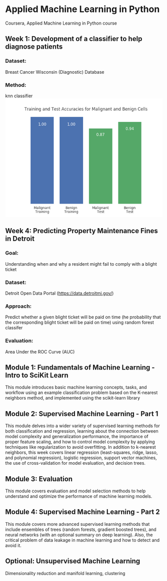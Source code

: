 # Applied Machine Learning in Python
Coursera, Applied Machine Learning in Python course
## Week 1: Development of a classifier to help diagnose patients
### Dataset: 
Breast Cancer Wisconsin (Diagnostic) Database
### Method: 
knn classifier
![alt text](https://github.com/MerEsf/Applied_Machine_Learning/blob/master/Pics/1.png)

## Week 4: Predicting Property Maintenance Fines in Detroit
### Goal: 
Understanding when and why a resident might fail to comply with a blight ticket
### Dataset:
Detroit Open Data Portal (https://data.detroitmi.gov/)
### Approach: 
Predict whether a given blight ticket will be paid on time (he probability that the corresponding blight ticket will be paid on time) using random forest classifer
### Evaluation: 
Area Under the ROC Curve (AUC)









## Module 1: Fundamentals of Machine Learning - Intro to SciKit Learn
This module introduces basic machine learning concepts, tasks, and workflow using an example classification problem based on the K-nearest neighbors method, and implemented using the scikit-learn library
## Module 2: Supervised Machine Learning - Part 1
This module delves into a wider variety of supervised learning methods for both classification and regression, learning about the connection between model complexity and generalization performance, the importance of proper feature scaling, and how to control model complexity by applying techniques like regularization to avoid overfitting. In addition to k-nearest neighbors, this week covers linear regression (least-squares, ridge, lasso, and polynomial regression), logistic regression, support vector machines, the use of cross-validation for model evaluation, and decision trees.
## Module 3: Evaluation
This module covers evaluation and model selection methods to help understand and optimize the performance of machine learning models.
## Module 4: Supervised Machine Learning - Part 2
This module covers more advanced supervised learning methods that include ensembles of trees (random forests, gradient boosted trees), and neural networks (with an optional summary on deep learning). Also, the critical problem of data leakage in machine learning and how to detect and avoid it.
## Optional: Unsupervised Machine Learning
Dimensionality reduction and manifold learning, clustering
